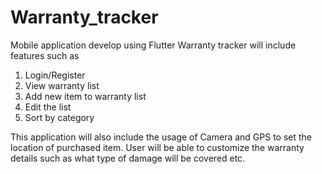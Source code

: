 # Warranty_tracker
Mobile application develop using Flutter
Warranty tracker will include features such as
1. Login/Register
2. View warranty list
3. Add new item to warranty list
4. Edit the list
5. Sort by category

This application will also include the usage of Camera and GPS to set the location of purchased item.
User will be able to customize the warranty details such as what type of damage will be covered etc.
